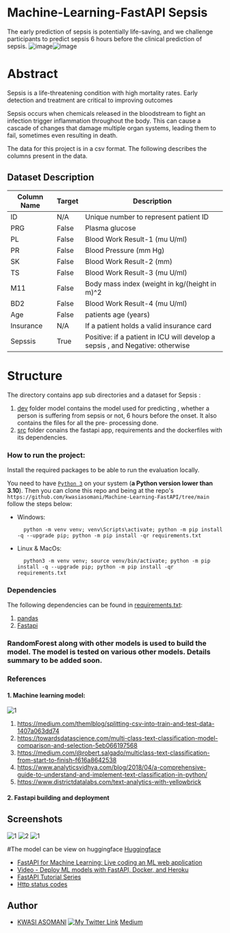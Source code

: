 # Machine-Learning-FastAPI Sepsis 

The early prediction of sepsis is potentially life-saving, and we challenge participants to predict sepsis 6 hours before the clinical prediction of sepsis.
![image](https://github.com/kwasiasomani/Machine-Learning-FastAPI/assets/119458164/f5473e29-d017-4b42-9ada-36da6c70ca6b)![image](https://github.com/kwasiasomani/Machine-Learning-FastAPI/assets/119458164/759c16c6-3e29-466b-9ce1-4ca96594d713)

# Abstract
Sepsis is a life-threatening condition with high mortality rates. Early detection and treatment are critical to improving outcomes

Sepsis occurs when chemicals released in the bloodstream to fight an infection trigger inflammation throughout the body. This can cause a cascade of changes that damage multiple organ systems, leading them to fail, sometimes even resulting in death.

The data for this project is in a csv format. The following describes the columns present in the data.

## Dataset Description 
| Column Name | Target | Description                                                                   |
| ----------- | ------ | ----------------------------------------------------------------------------- |
| ID          | N/A    | Unique number to represent patient ID                                         |
| PRG         | False  | Plasma glucose                                                                |
| PL          | False  | Blood Work Result-1 (mu U/ml)                                                 |
| PR          | False  | Blood Pressure (mm Hg)                                                        |
| SK          | False  | Blood Work Result-2 (mm)                                                      |
| TS          | False  | Blood Work Result-3 (mu U/ml)                                                 |
| M11         | False  | Body mass index (weight in kg/(height in m)^2                                 |
| BD2         | False  | Blood Work Result-4 (mu U/ml)                                                 |
| Age         | False  | patients age (years)                                                          |
| Insurance   | N/A    | If a patient holds a valid insurance card                                     |
| Sepssis     | True   | Positive: if a patient in ICU will develop a sepsis , and Negative: otherwise |


# Structure
The directory contains app sub directories and a dataset for Sepsis :

1. [dev](https://github.com/kwasiasomani/Machine-Learning-FastAPI/tree/main/dev) folder model contains the model used for predicting , whether a person is suffering from sepsis or not, 6 hours before the onset. It also contains the files for all the pre- processing done. 
2. [src](https://github.com/kwasiasomani/Machine-Learning-FastAPI/tree/main/src) folder conains the fastapi app, requirements and the dockerfiles with its dependencies.


### How to run the project:

 Install the required packages to be able to run the evaluation locally.

You need to have [`Python 3`](https://www.python.org/) on your system (**a Python version lower than 3.10**). Then you can clone this repo and being at the repo's `https://github.com/kwasiasomani/Machine-Learning-FastAPI/tree/main`  follow the steps below:

- Windows:
        
        python -m venv venv; venv\Scripts\activate; python -m pip install -q --upgrade pip; python -m pip install -qr requirements.txt  

- Linux & MacOs:
        
        python3 -m venv venv; source venv/bin/activate; python -m pip install -q --upgrade pip; python -m pip install -qr requirements.txt  


### Dependencies

The following dependencies can be found in [requirements.txt](https://github.com/kwasiasomani/Machine-Learning-FastAPI/blob/main/src/requirements.txt):
1. [pandas](https://pandas.pydata.org/)
2. [Fastapi](https://fastapi.tiangolo.com/lo/)

### RandomForest along with other models is used to build the model. The model is tested on various other models. Details summary to be added soon.
### References

#### 1. Machine learning model:
![1](https://github.com/kwasiasomani/Machine-Learning-FastAPI/assets/119458164/13f01032-551e-4be6-89e8-f318e32b5586)

1. https://medium.com/themlblog/splitting-csv-into-train-and-test-data-1407a063dd74
2. https://towardsdatascience.com/multi-class-text-classification-model-comparison-and-selection-5eb066197568
3. https://medium.com/@robert.salgado/multiclass-text-classification-from-start-to-finish-f616a8642538
4. https://www.analyticsvidhya.com/blog/2018/04/a-comprehensive-guide-to-understand-and-implement-text-classification-in-python/
5. https://www.districtdatalabs.com/text-analytics-with-yellowbrick

#### 2. Fastapi building and deployment
 ## Screenshots
![1](https://github.com/kwasiasomani/Machine-Learning-FastAPI/assets/119458164/175a1c0a-063e-4cc4-9b23-d9c05bc86f78)
![2](https://github.com/kwasiasomani/Machine-Learning-FastAPI/assets/119458164/b3d9b1a6-7976-4e85-886d-3b91af9ccc9d)
![1](https://github.com/kwasiasomani/Machine-Learning-FastAPI/assets/119458164/dd4e04f4-0d1a-44d0-9e8c-82675444833f)

#The model can be view on huggingface
[Huggingface](https://huggingface.co/spaces/Kwasiasomani/Sepsis_Machine_Learning_API_using_FastAPI)




- [FastAPI for Machine Learning: Live coding an ML web application](https://www.youtube.com/watch?v=_BZGtifh_gw)
- [Video - Deploy ML models with FastAPI, Docker, and Heroku ](https://www.youtube.com/watch?v=h5wLuVDr0oc)
- [FastAPI Tutorial Series](https://www.youtube.com/watch?v=tKL6wEqbyNs&list=PLShTCj6cbon9gK9AbDSxZbas1F6b6C_Mx)
- [Http status codes](https://www.linkedin.com/feed/update/urn:li:activity:7017027658400063488?utm_source=share&utm_medium=member_desktop)

## Author

- [KWASI ASOMANI](https://www.linkedin.com/in/kwasi-asomani-61574920b/)
[![My Twitter Link](https://img.shields.io/twitter/follow/Asomani18?style=social)](https://twitter.com/Asomani18)
[Medium](https://medium.com/@kwasiasomani85/early-detection-of-sepsis-with-machine-learning-models-using-fastapi-3bfe41bc14e)
